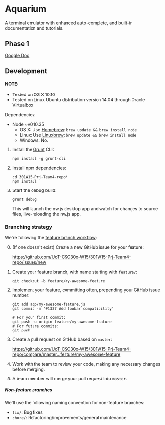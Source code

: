 Aquarium
========

A terminal emulator with enhanced auto-complete, and built-in documentation and tutorials.

## Phase 1

[Google Doc](https://docs.google.com/a/elliottsj.com/document/d/1HZ4h6swJqrk_00HHjmtdXOsPP-hKEZCTttgK40Uk37E)

## Development

#### NOTE:

* Tested on OS X 10.10
* Tested on Linux Ubuntu distribution version 14.04 through Oracle Virtualbox

Dependencies:

* Node ~v0.10.35
  - OS X: Use [Homebrew](http://brew.sh/): `brew update && brew install node`
  - Linux: Use [Linuxbrew](https://github.com/Homebrew/linuxbrew): `brew update && brew install node`
  - Windows: No.

1. Install the [Grunt](http://gruntjs.com/) CLI:

    ```shell
    npm install -g grunt-cli
    ```

2. Install npm dependencies:

    ```shell
    cd 301W15-Prj-Team4-repo/
    npm install
    ```

3. Start the debug build:

    ```shell
    grunt debug
    ```

    This will launch the nw.js desktop app and watch for changes to source files, live-reloading the nw.js app.

### Branching strategy

We're following the
[feature branch workflow](https://www.atlassian.com/git/tutorials/comparing-workflows/feature-branch-workflow):

0. (If one doesn't exist) Create a new GitHub issue for your feature:

    <https://github.com/UoT-CSC30x-W15/301W15-Prj-Team4-repo/issues/new>

1. Create your feature branch, with name starting with `feature/`:

    ```shell
    git checkout -b feature/my-awesome-feature
    ```

2. Implement your feature, committing often, prepending your GitHub issue number:

    ```shell
    git add app/my-awesome-feature.js
    git commit -m '#1337 Add foobar compatibility'

    # For your first commit:
    git push -u origin feature/my-awesome-feature
    # For future commits:
    git push
    ```

3. Create a pull request on GitHub based on `master`:

    <https://github.com/UoT-CSC30x-W15/301W15-Prj-Team4-repo/compare/master...feature/my-awesome-feature>

4. Work with the team to review your code, making any necessary changes before merging.

5. A team member will merge your pull request into `master`.

##### Non-feature branches

We'll use the following naming convention for non-feature branches:

- `fix/`: Bug fixes
- `chore/`: Refactoring/improvements/general maintenance
